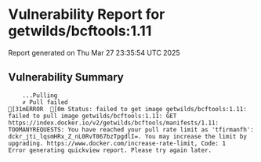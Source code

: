 # Vulnerability Report for getwilds/bcftools:1.11

Report generated on Thu Mar 27 23:35:54 UTC 2025

## Vulnerability Summary

```
    ...Pulling
    ✗ Pull failed
[31mERROR  [0m Status: failed to get image getwilds/bcftools:1.11: failed to pull image getwilds/bcftools:1.11: GET https://index.docker.io/v2/getwilds/bcftools/manifests/1.11: TOOMANYREQUESTS: You have reached your pull rate limit as 'tfirmanfh': dckr_jti_lqsmHRx_Z_nL0RvT067bzTpgdlI=. You may increase the limit by upgrading. https://www.docker.com/increase-rate-limit, Code: 1 
Error generating quickview report. Please try again later.
```
